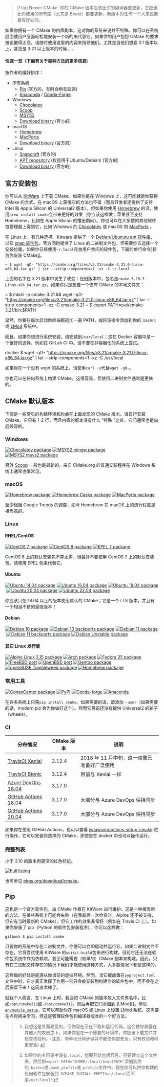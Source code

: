 >[! tip] Newer CMake.
>你的 CMake 版本应该比你的编译器要更新，它应该比你使用的所有库（尤其是 Boost）都要更新。新版本对任何一个人来说都是有好处的。

如果你拥有一个 CMake 的内置副本，这对你的系统来说并不特殊。你可以在系统层面或用户层面轻松地安装一个新的来代替它。如果你的用户抱怨 CMake 的要求被设置得太高，请随时使用这里的内容来指导他们。尤其是当他们想要 3.1 版本以上，甚至是 3.21 以上版本的时候......

#### 快速一览（下面有关于每种方法的更多信息)

按作者的偏好排序：

- 所有系统
    - [Pip](https://pypi.org/project/cmake/) (官方的，有时会稍有延迟)
    - [Anaconda](https://anaconda.org/anaconda/cmake) / [Conda-Forge](https://github.com/conda-forge/cmake-feedstock)
- Windows
    - [Chocolatey](https://chocolatey.org/packages/cmake)
    - [Scoop](https://github.com/ScoopInstaller/Main/blob/master/bucket/cmake.json)
    - [MSYS2](https://packages.msys2.org/base/mingw-w64-cmake)
    - [Download binary](https://cmake.org/download/) (官方的)
- macOS
    - [Homebrew](https://formulae.brew.sh/formula/cmake)
    - [MacPorts](https://ports.macports.org/port/cmake/summary)
    - [Download binary](https://cmake.org/download/) (官方的)
- Linux
    - [Snapcraft](https://snapcraft.io/cmake) (官方的)
    - [APT repository](https://apt.kitware.com/) (仅适用于Ubuntu/Debian) (官方的)
    - [Download binary](https://cmake.org/download/) (官方的)

## 官方安装包

你可以从 [KitWare](https://cmake.org/download/) 上下载 CMake。如果你是在 Windows 上，这可能就是你获得 CMake 的方式。在 macOS 上获得它的方法也不错（而且开发者还提供了支持 Intel 和 Apple Silicon 的 Universal2 版本），但如果你使用 [Homebrew](https://brew.sh/) 的话，使用`brew install cmake`会带来更好的效果（你应该这样做；苹果甚至支持 Homebrew，比如在 Apple Silicon 的推出期间）。你也可以在大多数的其他软件包管理器上得到它，比如 Windows 的 [Chocolatey](https://chocolatey.org/) 或 macOS 的 [MacPorts](https://www.macports.org/) 。

在 Linux 上，有几种选择。Kitware 提供了一个 [Debian/Ubunutu apt 软件库](https://apt.kitware.com/)，以及 [snap 软件包](https://snapcraft.io/cmake)。官方同时提供了 Linux 的二进制文件包，但需要你去选择一个安装位置。如果你已经使用`~/.local`存放用户空间的软件包，下面的单行命令[1](https://modern-cmake-cn.github.io/Modern-CMake-zh_CN/chapters/intro/installing.html#fn_1)将为你安装 CMake[2](https://modern-cmake-cn.github.io/Modern-CMake-zh_CN/chapters/intro/installing.html#fn_2)。
```
~ $ wget -qO- "https://cmake.org/files/v3.21/cmake-3.21.0-linux-x86_64.tar.gz" | tar --strip-components=1 -xz -C ~/.local
```
上面的名字在 3.21 版本中发生了改变：在旧版本中，包名是`cmake-3.19.7-Linux-x86_64.tar.gz`。如果你只是想要一个仅有 CMake 的本地文件夹：

~ $ mkdir -p cmake-3.21 && wget -qO- "https://cmake.org/files/v3.21/cmake-3.21.0-linux-x86_64.tar.gz" | tar --strip-components=1 -xz -C cmake-3.21
~ $ export PATH=`pwd`/cmake-3.21/bin:$PATH

显然，你要在每次启动新终端都追加一遍 PATH，或将该指令添加到你的`.bashrc`或 [LMod](http://lmod.readthedocs.io/en/latest/) 系统中。

而且，如果你想进行系统安装，请安装到`/usr/local`；这在 Docker 容器中是一个很好的选择，例如在 GitLab CI 中。请不要在非容器化的系统上尝试。

docker $ wget -qO- "https://cmake.org/files/v3.21/cmake-3.21.0-linux-x86_64.tar.gz" | tar --strip-components=1 -xz -C /usr/local

如果你在一个没有 wget 的系统上，请使用`curl -s`代替`wget -qO-`。

你也可以在任何系统上构建 CMake，这很容易，但使用二进制文件通常是更快的。

## CMake 默认版本

下面是一些常见的构建环境和你会在上面发现的 CMake 版本。请自行安装 CMake，它只有 1-2 行，而且内置的版本没有什么 "特殊 "之处。它们通常也是向后兼容的。

### Windows

[![Chocolatey package](https://repology.org/badge/version-for-repo/chocolatey/cmake.svg)](https://chocolatey.org/packages/cmake) [![MSYS2 mingw package](https://repology.org/badge/version-for-repo/msys2_mingw/cmake.svg)](https://packages.msys2.org/base/mingw-w64-cmake) [![MSYS2 msys2 package](https://repology.org/badge/version-for-repo/msys2_msys2/cmake.svg)](https://packages.msys2.org/base/mingw-w64-cmake)

另外 [Scoop](https://github.com/ScoopInstaller/Main/blob/master/bucket/cmake.json) 一般也是最新的。来自 CMake.org 的普通安装程序在 Windows 系统上通常也很常见。

### macOS

[![Homebrew package](https://repology.org/badge/version-for-repo/homebrew/cmake.svg)](https://formulae.brew.sh/formula/cmake) [![Homebrew Casks package](https://repology.org/badge/version-for-repo/homebrew_casks/cmake.svg)](https://formulae.brew.sh/cask/cmake) [![MacPorts package](https://repology.org/badge/version-for-repo/macports/cmake.svg)](https://ports.macports.org/port/cmake/summary)

至少根据 Google Trends 的调查，如今 Homebrew 在 macOS 上的流行程度是相当高的。

### Linux

#### RHEL/CentOS

[![CentOS 7 package](https://repology.org/badge/version-for-repo/centos_7/cmake.svg?minversion=3.10.0)](https://rpms.remirepo.net/rpmphp/zoom.php?rpm=cmake) [![CentOS 8 package](https://repology.org/badge/version-for-repo/centos_8/cmake.svg?minversion=3.10.0)](https://rpms.remirepo.net/rpmphp/zoom.php?rpm=cmake) [![EPEL 7 package](https://repology.org/badge/version-for-repo/epel_7/cmake.svg?minversion=3.10.0)](https://rpms.remirepo.net/rpmphp/zoom.php?rpm=cmake)

CentOS 8 上的默认安装包不算太差，但最好不要使用 CentOS 7 上的默认安装包。请使用 EPEL 包来代替它。

#### Ubuntu

[![Ubuntu 14.04 package](https://repology.org/badge/version-for-repo/ubuntu_14_04/cmake.svg?minversion=3.10.0)](https://launchpad.net/ubuntu/trusty/+source/cmake) [![Ubuntu 16.04 package](https://repology.org/badge/version-for-repo/ubuntu_16_04/cmake.svg?minversion=3.10.0)](https://launchpad.net/ubuntu/xenial/+source/cmake) [![Ubuntu 18.04 package](https://repology.org/badge/version-for-repo/ubuntu_18_04/cmake.svg?minversion=3.10.0)](https://launchpad.net/ubuntu/bionic/+source/cmake) [![Ubuntu 20.04 package](https://repology.org/badge/version-for-repo/ubuntu_20_04/cmake.svg?minversion=3.10.0)](https://launchpad.net/ubuntu/focal/+source/cmake) [![Ubuntu 22.04 package](https://repology.org/badge/version-for-repo/ubuntu_22_04/cmake.svg?minversion=3.10.0)](https://launchpad.net/ubuntu/jammy/+source/cmake)

你应该只在 18.04 以上的版本使用默认的 CMake；它是一个 LTS 版本，并且有一个相当不错的最低版本！

#### Debian

[![Debian 10 package](https://repology.org/badge/version-for-repo/debian_10/cmake.svg)](https://repology.org/project/cmake/versions) [![Debian 10 backports package](https://repology.org/badge/version-for-repo/debian_10_backports/cmake.svg)](https://repology.org/project/cmake/versions) [![Debian 11 package](https://repology.org/badge/version-for-repo/debian_11/cmake.svg)](https://repology.org/project/cmake/versions) [![Debian 11 backports package](https://repology.org/badge/version-for-repo/debian_11_backports/cmake.svg)](https://repology.org/project/cmake/versions) [![Debian Unstable package](https://repology.org/badge/version-for-repo/debian_unstable/cmake.svg)](https://repology.org/project/cmake/versions)

#### 其它 Linux 发行版

[![Alpine Linux 3.15 package](https://repology.org/badge/version-for-repo/alpine_3_15/cmake.svg)](https://pkgs.alpinelinux.org/packages?name=cmake&branch=v3.15) [![Arch package](https://repology.org/badge/version-for-repo/arch/cmake.svg)](https://repology.org/project/cmake/versions) [![Fedora 35 package](https://repology.org/badge/version-for-repo/fedora_35/cmake.svg)](https://repology.org/project/cmake/versions) [![FreeBSD port](https://repology.org/badge/version-for-repo/freebsd/cmake.svg)](https://repology.org/project/cmake/versions) [![OpenBSD port](https://repology.org/badge/version-for-repo/openbsd/cmake.svg)](https://repology.org/project/cmake/versions) [![Gentoo package](https://repology.org/badge/version-for-repo/gentoo/cmake.svg)](https://repology.org/project/cmake/versions) [![openSUSE Tumbleweed package](https://repology.org/badge/version-for-repo/opensuse_tumbleweed/cmake.svg)](https://repology.org/project/cmake/versions) [![Homebrew package](https://repology.org/badge/version-for-repo/homebrew/cmake.svg)](https://formulae.brew.sh/formula/cmake)

### 常用工具

[![ConanCenter package](https://repology.org/badge/version-for-repo/conancenter/cmake.svg)](https://repology.org/project/cmake/versions) [![PyPI](https://img.shields.io/pypi/v/cmake)](https://pypi.org/project/cmake/) [![Conda-forge](https://img.shields.io/conda/vn/conda-forge/cmake.svg)](https://github.com/conda-forge/cmake-feedstock) [![Anaconda](https://anaconda.org/anaconda/cmake/badges/version.svg?style=flat)](https://anaconda.org/anaconda/cmake)

在许多系统上只需`pip install cmake`。如果需要的话，请添加`--user`（如果需要的话，modern pip 会为你做好这个）。然而它目前还没有提供 Universal2 的轮子（wheels）。

### CI

|分布情况|CMake 版本|说明|
|---|---|---|
|[TravisCI Xenial](https://docs.travis-ci.com/user/reference/xenial/#compilers-and-build-toolchain)|3.12.4|2018 年 11 月中旬，这一映像已准备好广泛使用|
|[TravisCI Bionic](https://docs.travis-ci.com/user/reference/bionic/#compilers-and-build-toolchain)|3.12.4|目前与 Xenial 一样|
|[Azure DevOps 18.04](https://docs.microsoft.com/en-us/azure/devops/pipelines/agents/hosted?view=azure-devops#use-a-microsoft-hosted-agent)|3.17.0||
|[GitHub Actions 18.04](https://github.com/actions/virtual-environments/blob/main/images/linux/Ubuntu1804-README.md)|3.17.0|大部分与 Azure DevOps 保持同步|
|[GitHub Actions 20.04](https://github.com/actions/virtual-environments/blob/main/images/linux/Ubuntu2004-README.md)|3.17.0|大部分与 Azure DevOps 保持同步|

如果你在使用 GitHub Actions，也可以查看 [jwlawson/actions-setup-cmake](https://github.com/marketplace/actions/actions-setup-cmake) 进行操作，它可以安装你选择的 CMake，即使是在 docker 中也可以操作运行。

### 完整列表

小于 3.10 的版本用更深的红色标记。

[![Full listing](https://repology.org/badge/vertical-allrepos/cmake.svg?columns=3&minversion=3.10.0)](https://repology.org/project/cmake/versions)

也可参见 [pkgs.org/download/cmake](https://pkgs.org/download/cmake)。

## Pip

[这](https://pypi.org/project/cmake/)也是一个官方软件包，由 CMake 作者在 KitWare 进行维护。这是一种相当新的方法，在某些系统上可能会失败（在我最后一次检查时，Alpine 还不被支持，但它有当时最新的 CMake），但它工作的效果非常好（例如在 Travis CI 上）。如果你安装了 pip（Python 的软件包安装程序），你可以这样做：

```
gitbook $ pip install cmake
```

只要你的系统中存在二进制文件，你便可以立即启动并运行它。如果二进制文件不存在，它将尝试使用 KitWare 的`scikit-build`包来进行构建。目前它还无法在软件包系统中作为依赖项，甚至可能需要（较早的）CMake 副本来构建。因此，只有在二进制文件存在的情况下我们才能使用这种方式，大多数情况下都是这样的。

这样做的好处是能遵从你当前的虚拟环境。然而，当它被放置在`pyproject.toml`文件中时，它才真正发挥了作用--它只会被安装到构建你的软件包中，而不会在之后保留下来！这简直太棒了。

就我个人而言，在 Linux 上时，我会把 CMake 的版本放入文件夹名中，比如`/opt/cmake312`或`~/opt/cmake312`，然后再把它们添加到 [LMod][]。参见[`envmodule_setup`](https://github.com/CLIUtils/envmodule_setup)，它可以帮助你在 macOS 或 Linux 上设置 LMod 系统。这需要花点时间来学习，但这是管理软件包和编译器版本的一个好方法。

> 1. 我想这是显而易见的，但你现在正在下载和运行代码，这会使你暴露在其他人的攻击之下。如果你是在一个重要的环境中，你应该下载文件并检查校验码。(注意，简单地分两步做并不能使你更安全，只有校验和码更安全) [↩](https://modern-cmake-cn.github.io/Modern-CMake-zh_CN/chapters/intro/installing.html#reffn_1 "Jump back to footnote [1] in the text.")

> 2. 如果你的主目录中没有`.local`，想要开始也很容易。只要建立这个文件夹，然后把`export PATH="$HOME/.local/bin:$PATH"`添加到你的`.bashrc`或`.bash_profile`或`.profile`文件中。现在你可以把你构建的任何软件包安装到`-DCMAKE_INSTALL_PREFIX=~/.local`而不是`/usr/local`! [↩](https://modern-cmake-cn.github.io/Modern-CMake-zh_CN/chapters/intro/installing.html#reffn_2 "Jump back to footnote [2] in the text.")